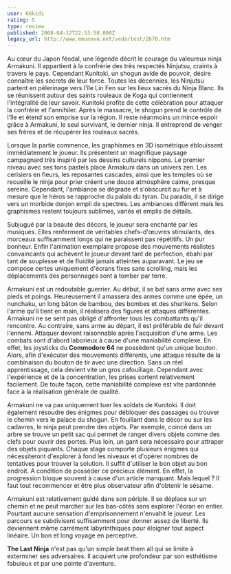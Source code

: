 ```yaml
---
user: Kékidi
rating: 5
type: review
published: 2008-04-12T22:53:58.000Z
legacy_url: http://www.emunova.net/veda/test/2670.htm
---
```

Au cœur du Japon féodal, une légende décrit le courage du valeureux ninja Armakuni. Il appartient à la confrérie des très respectés Ninjutsu, craints à travers le pays. Cependant Kunitoki, un shogun avide de pouvoir, désire connaître les secrets de leur force. Toutes les décennies, les Ninjutsu partent en pèlerinage vers l'île Lin Fen sur les lieux sacrés du Ninja Blanc. Ils se réunissent autour des saints rouleaux de Koga qui contiennent l'intégralité de leur savoir. Kunitoki profite de cette célébration pour attaquer la confrérie et l'annihiler. Après le massacre, le shogun prend le contrôle de l'île et étend son emprise sur la région. Il reste néanmoins un mince espoir grâce à Armakuni, le seul survivant, le dernier ninja. Il entreprend de venger ses frères et de récupérer les rouleaux sacrés.  

  

Lorsque la partie commence, les graphismes en 3D isométrique éblouissent immédiatement le joueur. Ils présentent un magnifique paysage campagnard très inspiré par les dessins culturels nippons. Le premier niveau avec ses tons pastels place Armakuni dans un univers zen. Les cerisiers en fleurs, les reposantes cascades, ainsi que les temples où se recueille le ninja pour prier créent une douce atmosphère calme, presque sereine. Cependant, l'ambiance se dégrade et s'obscurcit au fur et à mesure que le héros se rapproche du palais du tyran. Du paradis, il se dirige vers un morbide donjon empli de spectres. Les ambiances diffèrent mais les graphismes restent toujours sublimes, variés et emplis de détails.  

  

Subjugué par la beauté des décors, le joueur sera enchanté par les musiques. Elles renferment de véritables chefs-d'œuvres stimulants, des morceaux suffisamment longs qui ne paraissent pas répétitifs. Un pur bonheur. Enfin l'animation exemplaire propose des mouvements réalistes convaincants qui achèvent le joueur devant tant de perfection, ébahi par tant de souplesse et de fluidité jamais atteintes auparavant. Le jeu se compose certes uniquement d'écrans fixes sans scrolling, mais les déplacements des personnages sont à tomber par terre.  

  

Armakuni est un redoutable guerrier. Au début, il se bat sans arme avec ses pieds et poings. Heureusement il amassera des armes comme une épée, un nunchaku, un long bâton de bambou, des bombes et des shurikens. Selon l'arme qu'il tient en main, il réalisera des figures et attaques différentes. Armakuni ne se sent pas obligé d'affronter tous les combattants qu'il rencontre. Au contraire, sans arme au départ, il est préférable de fuir devant l'ennemi. Attaquer devient raisonnable après l'acquisition d'une arme. Les combats sont d'abord laborieux à cause d'une maniabilité complexe. En effet, les joysticks du **Commodore 64** ne possèdent qu'un unique bouton. Alors, afin d'exécuter des mouvements différents, une attaque résulte de la combinaison du bouton de tir avec une direction. Sans un réel apprentissage, cela devient vite un gros cafouillage. Cependant avec l'expérience et de la concentration, les prises sortent relativement facilement. De toute façon, cette maniabilité complexe est vite pardonnée face à la réalisation générale de qualité.  

  

Armakuni ne va pas uniquement tuer les soldats de Kunitoki. Il doit également résoudre des énigmes pour débloquer des passages ou trouver le chemin vers le palace du shogun. En fouillant dans le décor ou sur les cadavres, le ninja peut prendre des objets. Par exemple, coincé dans un arbre se trouve un petit sac qui permet de ranger divers objets comme des clefs pour ouvrir des portes. Plus loin, un gant sera nécessaire pour attraper des objets piquants. Chaque stage comporte plusieurs énigmes qui nécessiteront d'explorer à fond les niveaux et d'opérer nombres de tentatives pour trouver la solution. Il suffit d'utiliser le bon objet au bon endroit. A condition de posséder ce précieux élément. En effet, la progression bloque souvent à cause d'un article manquant. Mais lequel ? Il faut tout recommencer et être plus observateur afin d'obtenir le sésame.  

  

Armakuni est relativement guidé dans son périple. Il se déplace sur un chemin et ne peut marcher sur les bas-côtés sans explorer l'écran en entier. Pourtant aucune sensation d'emprisonnement n'envahit le joueur. Les parcours se subdivisent suffisamment pour donner assez de liberté. Ils deviennent même carrément labyrinthiques pour éloigner tout aspect linéaire. Un bon et long voyage en perceptive.  

  

**The Last Ninja** n'est pas qu'un simple beat them all qui se limite à exterminer ses adversaires. Il acquiert une profondeur par son esthétisme fabuleux et par une pointe d'aventure.